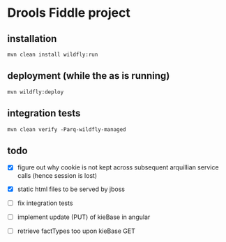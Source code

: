 # Drools Fiddle project
## installation
    mvn clean install wildfly:run
## deployment (while the as is running)
    mvn wildfly:deploy
## integration tests
    mvn clean verify -Parq-wildfly-managed
## todo
- [X] figure out why cookie is not kept across subsequent arquillian service calls (hence session is lost)
- [X] static html files to be served by jboss 
- [ ] fix integration tests
- [ ] implement update (PUT) of kieBase in angular
- [ ] retrieve factTypes too upon kieBase GET 


